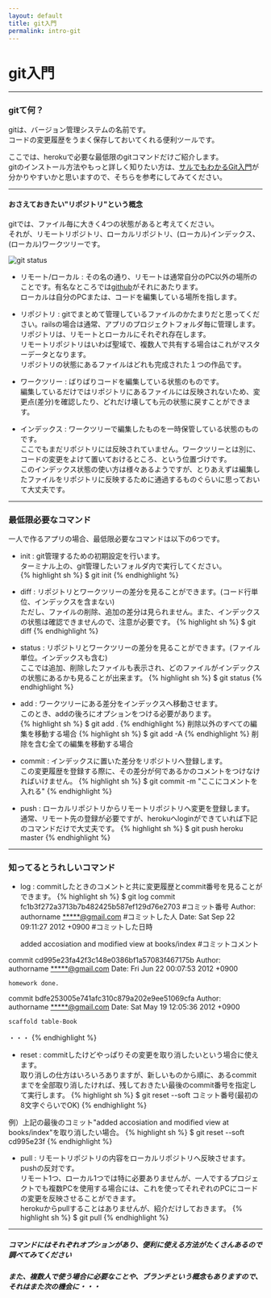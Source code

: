```yaml
---
layout: default
title: git入門
permalink: intro-git
---
```


# git入門

---

### <span class="icon-leaf"></span> gitて何？

gitは、バージョン管理システムの名前です。  
コードの変更履歴をうまく保存しておいてくれる便利ツールです。  


ここでは、herokuで必要な最低限のgitコマンドだけご紹介します。  
gitのインストール方法やもっと詳しく知りたい方は、[サルでもわかるGit入門](http://www.backlog.jp/git-guide/)が分かりやすいかと思いますので、そちらを参考にしてみてください。

---

#### <span class="icon-leaf"></span><span class="icon-leaf"></span> おさえておきたい"リポジトリ"という概念

gitでは、ファイル毎に大きく4つの状態があると考えてください。  
それが、<span class="text-error">リモートリポジトリ</span>、<span class="text-error">ローカルリポジトリ</span>、(ローカル)<span class="text-error">インデックス</span>、(ローカル)<span class="text-error">ワークツリー</span>です。

![git status]({{site.baseurl}}/img/git_status.png "git status")

* リモート/ローカル
: その名の通り、リモートは通常自分のPC以外の場所のことです。有名なところでは[github](https://github.com)がそれにあたります。  
ローカルは自分のPCまたは、コードを編集している場所を指します。

* リポジトリ
: gitでまとめて管理しているファイルのかたまりだと思ってください。railsの場合は通常、アプリのプロジェクトフォルダ毎に管理します。  
リポジトリは、リモートとローカルにそれぞれ存在します。  
リモートリポジトリはいわば聖域で、複数人で共有する場合はこれがマスターデータとなります。  
リポジトリの状態にあるファイルはどれも完成された１つの作品です。

* ワークツリー
: ばりばりコードを編集している状態のものです。  
編集しているだけではリポジトリにあるファイルには反映されないため、変更点(差分)を確認したり、どれだけ壊しても元の状態に戻すことができます。

* インデックス
: ワークツリーで編集したものを一時保管している状態のものです。  
ここでもまだリポジトリには反映されていません。ワークツリーとは別に、コードの変更をよけて置いておけるところ、という位置づけです。  
このインデックス状態の使い方は様々あるようですが、とりあえずは編集したファイルをリポジトリに反映するために通過するものぐらいに思っておいて大丈夫です。

---

### <span class="icon-leaf"></span> 最低限必要なコマンド

一人で作るアプリの場合、最低限必要なコマンドは以下の6つです。

* init : git管理するための初期設定を行います。  
ターミナル上の、git管理したいフォルダ内で実行してください。  
{% highlight sh %}
$ git init
{% endhighlight %}

* diff : リポジトリとワークツリーの差分を見ることができます。(コード行単位、インデックスを含まない)  
ただし、ファイルの削除、追加の差分は見られません。また、インデックスの状態は確認できませんので、注意が必要です。
{% highlight sh %}
$ git diff
{% endhighlight %}

* status : リポジトリとワークツリーの差分を見ることができます。(ファイル単位。インデックスも含む)  
ここでは追加、削除したファイルも表示され、どのファイルがインデックスの状態にあるかも見ることが出来ます。
{% highlight sh %}
$ git status
{% endhighlight %}

* add : ワークツリーにある差分をインデックスへ移動させます。  
このとき、addの後ろにオプションをつける必要があります。  
{% highlight sh %}
$ git add .
{% endhighlight %}
削除以外のすべての編集を移動する場合
{% highlight sh %}
$ git add -A
{% endhighlight %}
削除を含む全ての編集を移動する場合

* commit : インデックスに置いた差分をリポジトリへ登録します。  
この変更履歴を登録する際に、その差分が何であるかのコメントをつけなければいけません。
{% highlight sh %}
$ git commit -m "ここにコメントを入れる"
{% endhighlight %}

* push : ローカルリポジトリからリモートリポジトリへ変更を登録します。  
通常、リモート先の登録が必要ですが、herokuへloginができていれば下記のコマンドだけで大丈夫です。
{% highlight sh %}
$ git push heroku master
{% endhighlight %}

---

### <span class="icon-leaf"></span> 知ってるとうれしいコマンド

* log : commitしたときのコメントと共に変更履歴とcommit番号を見ることができます。
{% highlight sh %}
$ git log
commit fc1b3f272a3713b7b482425b587ef129d76e2703        #コミット番号
Author: authorname <*****@gmail.com>                   #コミットした人
Date:   Sat Sep 22 09:11:27 2012 +0900                 #コミットした日時

    added accosiation and modified view at books/index #コミットコメント

commit cd995e23fa42f3c148e0386bf1a57083f467175b
Author: authorname <*****@gmail.com>
Date:   Fri Jun 22 00:07:53 2012 +0900

    homework done.

commit bdfe253005e741afc310c879a202e9ee51069cfa
Author: authorname <*****@gmail.com>
Date:   Sat May 19 12:05:36 2012 +0900

    scaffold table-Book
・・・
{% endhighlight %}

* reset : commitしたけどやっぱりその変更を取り消したいという場合に使えます。  
取り消しの仕方はいろいろありますが、新しいものから順に、あるcommitまでを全部取り消したければ、残しておきたい最後のcommit番号を指定して実行します。
{% highlight sh %}
$ git reset --soft コミット番号(最初の8文字ぐらいでOK)
{% endhighlight %}

例）上記の最後のコミット"added accosiation and modified view at books/index"を取り消したい場合。
{% highlight sh %}
$ git reset --soft cd995e23f
{% endhighlight %}

* pull : リモートリポジトリの内容をローカルリポジトリへ反映させます。pushの反対です。  
リモート1つ、ローカル1つでは特に必要ありませんが、一人でするプロジェクトでも複数PCを使用する場合には、これを使ってそれぞれのPCにコードの変更を反映させることができます。  
herokuからpullすることはありませんが、紹介だけしておきます。
{% highlight sh %}
$ git pull
{% endhighlight %}

---

##### コマンドにはそれぞれオプションがあり、便利に使える方法がたくさんあるので調べてみてください<span class="icon-music"></span>  

##### また、複数人で使う場合に必要なことや、ブランチという概念もありますので、それはまた次の機会に・・・
